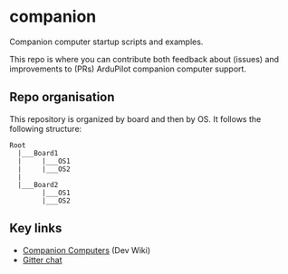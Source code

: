 # companion

Companion computer startup scripts and examples.

This repo is where you can contribute both feedback about (issues) and improvements to (PRs) ArduPilot companion computer support.


## Repo organisation

This repository is organized by board and then by OS. It follows the following structure:

```
Root
  |___Board1
  |     |___OS1
  |     |___OS2
  |
  |___Board2
  		|___OS1
  		|___OS2
```  
## Key links

* [Companion Computers](http://ardupilot.org/dev/docs/companion-computers.html) (Dev Wiki)
* [Gitter chat](https://gitter.im/ArduPilot/companion)